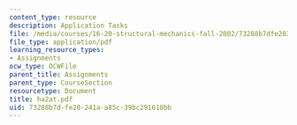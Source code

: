```yaml
---
content_type: resource
description: Application Tasks
file: /media/courses/16-20-structural-mechanics-fall-2002/73288b7dfe20241aa85c39bc291610bb_ha2at.pdf
file_type: application/pdf
learning_resource_types:
- Assignments
ocw_type: OCWFile
parent_title: Assignments
parent_type: CourseSection
resourcetype: Document
title: ha2at.pdf
uid: 73288b7d-fe20-241a-a85c-39bc291610bb
---
```

